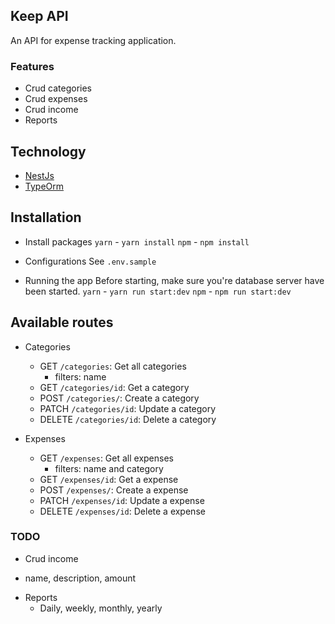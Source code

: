 ## Keep API
An API for expense tracking application.

### Features
* Crud categories
* Crud expenses
* Crud income
* Reports

## Technology
* [NestJs](https://nestjs.com/)
* [TypeOrm](https://typeorm.io/#/entities)

## Installation
* Install packages
    `yarn` - `yarn install`
    `npm` - `npm install`

* Configurations
    See `.env.sample`

* Running the app
    Before starting, make sure you're database server have been started.
    `yarn` - `yarn run start:dev`
    `npm` - `npm run start:dev`


## Available routes
* Categories
    * GET `/categories`: Get all categories
        * filters: name
    * GET `/categories/id`: Get a category
    * POST `/categories/`: Create a category
    * PATCH `/categories/id`: Update a category
    * DELETE `/categories/id`: Delete a category

* Expenses
    * GET `/expenses`: Get all expenses
        * filters: name and category
    * GET `/expenses/id`: Get a expense
    * POST `/expenses/`: Create a expense
    * PATCH `/expenses/id`: Update a expense
    * DELETE `/expenses/id`: Delete a expense

### TODO
* Crud income
 - name, description, amount
* Reports
  - Daily, weekly, monthly, yearly
